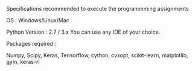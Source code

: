 Specifications recommended to execute the programmming assignments

OS : Windows/Linux/Mac

Python Version : 2.7 / 3.x You can use any IDE of your choice.

Packages required :

Numpy, Scipy, Keras, Tensorflow, cython, cvxopt,  scikit-learn, matplotlib, gym, keras-rl
